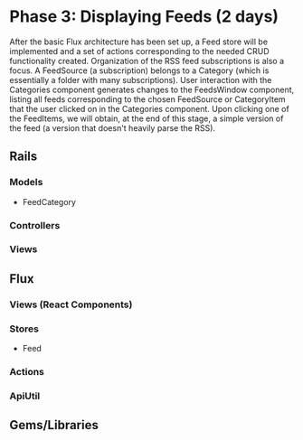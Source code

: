 # Phase 3: Displaying Feeds (2 days)
After the basic Flux architecture has been set up, a Feed store will be implemented and a set of actions corresponding to the needed CRUD functionality created.
Organization of the RSS feed subscriptions is also a focus. A FeedSource (a subscription) belongs to a Category (which is essentially a folder with many subscriptions). User interaction with the Categories component generates changes to the FeedsWindow component, listing all feeds corresponding to the chosen FeedSource or CategoryItem that the user clicked on in the Categories component. Upon clicking one of the FeedItems, we will obtain, at the end of this stage, a simple version of the feed (a version that doesn't heavily parse the RSS).

## Rails
### Models
* FeedCategory

### Controllers


### Views

## Flux
### Views (React Components)

### Stores
* Feed

### Actions


### ApiUtil

## Gems/Libraries
